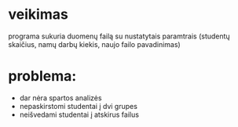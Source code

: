 # veikimas
programa sukuria duomenų failą su nustatytais paramtrais (studentų skaičius, namų darbų kiekis, naujo failo pavadinimas)

# problema:
- dar nėra spartos analizės
- nepaskirstomi studentai į dvi grupes
- neišvedami studentai į atskirus failus
